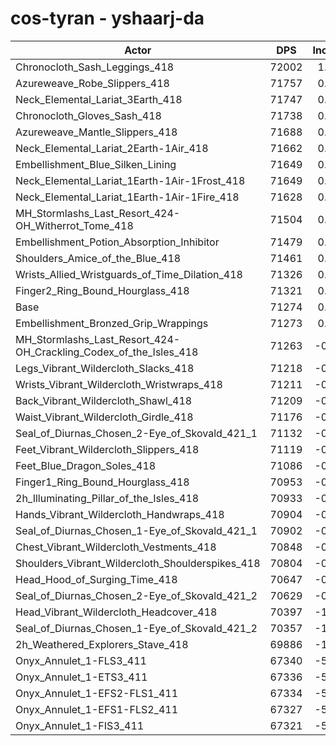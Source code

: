 # cos-tyran - yshaarj-da
| Actor | DPS | Increase |
|---|:---:|:---:|
|Chronocloth_Sash_Leggings_418|72002|1.02%|
|Azureweave_Robe_Slippers_418|71757|0.68%|
|Neck_Elemental_Lariat_3Earth_418|71747|0.66%|
|Chronocloth_Gloves_Sash_418|71738|0.65%|
|Azureweave_Mantle_Slippers_418|71688|0.58%|
|Neck_Elemental_Lariat_2Earth-1Air_418|71662|0.54%|
|Embellishment_Blue_Silken_Lining|71649|0.53%|
|Neck_Elemental_Lariat_1Earth-1Air-1Frost_418|71649|0.53%|
|Neck_Elemental_Lariat_1Earth-1Air-1Fire_418|71628|0.50%|
|MH_Stormlashs_Last_Resort_424-OH_Witherrot_Tome_418|71504|0.32%|
|Embellishment_Potion_Absorption_Inhibitor|71479|0.29%|
|Shoulders_Amice_of_the_Blue_418|71461|0.26%|
|Wrists_Allied_Wristguards_of_Time_Dilation_418|71326|0.07%|
|Finger2_Ring_Bound_Hourglass_418|71321|0.07%|
|Base|71274|0.00%|
|Embellishment_Bronzed_Grip_Wrappings|71273|0.00%|
|MH_Stormlashs_Last_Resort_424-OH_Crackling_Codex_of_the_Isles_418|71263|-0.02%|
|Legs_Vibrant_Wildercloth_Slacks_418|71218|-0.08%|
|Wrists_Vibrant_Wildercloth_Wristwraps_418|71211|-0.09%|
|Back_Vibrant_Wildercloth_Shawl_418|71209|-0.09%|
|Waist_Vibrant_Wildercloth_Girdle_418|71176|-0.14%|
|Seal_of_Diurnas_Chosen_2-Eye_of_Skovald_421_1|71132|-0.20%|
|Feet_Vibrant_Wildercloth_Slippers_418|71119|-0.22%|
|Feet_Blue_Dragon_Soles_418|71086|-0.26%|
|Finger1_Ring_Bound_Hourglass_418|70953|-0.45%|
|2h_Illuminating_Pillar_of_the_Isles_418|70933|-0.48%|
|Hands_Vibrant_Wildercloth_Handwraps_418|70904|-0.52%|
|Seal_of_Diurnas_Chosen_1-Eye_of_Skovald_421_1|70902|-0.52%|
|Chest_Vibrant_Wildercloth_Vestments_418|70848|-0.60%|
|Shoulders_Vibrant_Wildercloth_Shoulderspikes_418|70804|-0.66%|
|Head_Hood_of_Surging_Time_418|70647|-0.88%|
|Seal_of_Diurnas_Chosen_2-Eye_of_Skovald_421_2|70629|-0.90%|
|Head_Vibrant_Wildercloth_Headcover_418|70397|-1.23%|
|Seal_of_Diurnas_Chosen_1-Eye_of_Skovald_421_2|70357|-1.29%|
|2h_Weathered_Explorers_Stave_418|69886|-1.95%|
|Onyx_Annulet_1-FLS3_411|67340|-5.52%|
|Onyx_Annulet_1-ETS3_411|67336|-5.53%|
|Onyx_Annulet_1-EFS2-FLS1_411|67334|-5.53%|
|Onyx_Annulet_1-EFS1-FLS2_411|67327|-5.54%|
|Onyx_Annulet_1-FIS3_411|67321|-5.55%|
